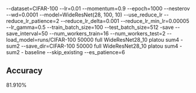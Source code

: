 --dataset=CIFAR-100 --lr=0.01 --momentum=0.9 --epoch=1000 --nesterov --wd=0.0001 --model=WideResNet(28, 100, 10) --use_reduce_lr --reduce_lr_patience=2 --reduce_lr_delta=0.001 --reduce_lr_min_lr=0.00005 --lr_gamma=0.5 --train_batch_size=100 --test_batch_size=512 -save --save_interval=50 --num_workers_train=16 --num_workers_test=2 --load_model=runs/CIFAR-100 50000 full WideResNet28_10 platou sum4 - sum2 --save_dir=CIFAR-100 50000 full WideResNet28_10 platou sum4 - sum2 - baseline --skip_existing --es_patience=6
## Accuracy
 81.910%